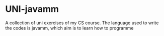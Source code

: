 # UNI-javamm
A collection of uni exercises of my CS course. The language used to write the codes is javamm, which aim is to learn how to programme
